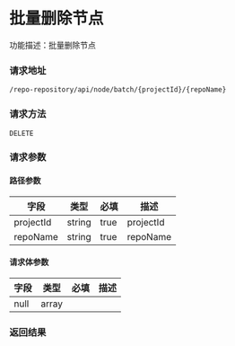 # 批量删除节点
功能描述：批量删除节点

### 请求地址
```
/repo-repository/api/node/batch/{projectId}/{repoName}
```

### 请求方法
`DELETE`
### 请求参数
#### 路径参数

| 字段 | 类型 | 必填 | 描述 |
| -------- | -------- | -------- | -------- |
| projectId     | string   | true       | projectId |
| repoName     | string   | true       | repoName |



#### 请求体参数
| 字段 | 类型 | 必填 | 描述 |
| -------- | -------- | -------- | -------- |
| null     | array<null>   |  |

### 返回结果

